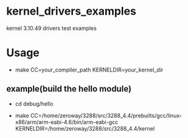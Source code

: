 # kernel_drivers_examples

kernel 3.10.49 drivers test examples

# Usage

- make CC=your_compiler_path KERNELDIR=your_kernel_dir

## example(build the hello module)

- cd debug/hello

- make CC=/home/zeroway/3288/src/3288_4.4/prebuilts/gcc/linux-x86/arm/arm-eabi-4.6/bin/arm-eabi-gcc KERNELDIR=/home/zeroway/3288/src/3288_4.4/kernel
